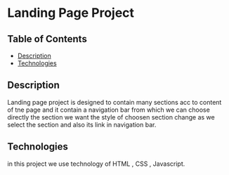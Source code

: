 # Landing Page Project

## Table of Contents
* [Description](#description)
* [Technologies](#technologies)

## Description

Landing page project is designed to contain many sections acc to content of tne page
and it contain a navigation bar from which we can choose directly the section we want
the style of choosen section change as we select the section and also its link in navigation bar.

## Technologies

in this project we use technology of HTML , CSS , Javascript.

